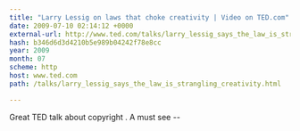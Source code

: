 ```yaml
---
title: "Larry Lessig on laws that choke creativity | Video on TED.com"
date: 2009-07-10 02:14:12 +0000
external-url: http://www.ted.com/talks/larry_lessig_says_the_law_is_strangling_creativity.html
hash: b346d6d3d4210b5e989b04242f78e8cc
year: 2009
month: 07
scheme: http
host: www.ted.com
path: /talks/larry_lessig_says_the_law_is_strangling_creativity.html

---
```


Great TED talk about copyright . A must see --  
